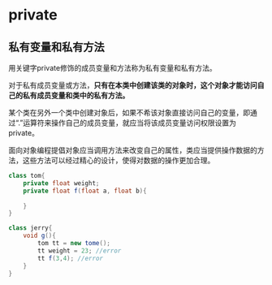 # private

## 私有变量和私有方法

用关键字private修饰的成员变量和方法称为私有变量和私有方法。

对于私有成员变量或方法，**只有在本类中创建该类的对象时，这个对象才能访问自己的私有成员变量和类中的私有方法。**

某个类在另外一个类中创建对象后，如果不希该对象直接访问自己的变量，即通过“.”运算符来操作自己的成员变量，就应当将该成员变量访问权限设置为private。

面向对象编程提倡对象应当调用方法来改变自己的属性，类应当提供操作数据的方法，这些方法可以经过精心的设计，使得对数据的操作更加合理。

```java
class tom{
    private float weight;
    private float f(float a, float b){
        
    }
}
```

```java
class jerry{
    void g(){
        tom tt = new tome();
        tt weight = 23; //error
        tt f(3,4); //error
    }
}
```



